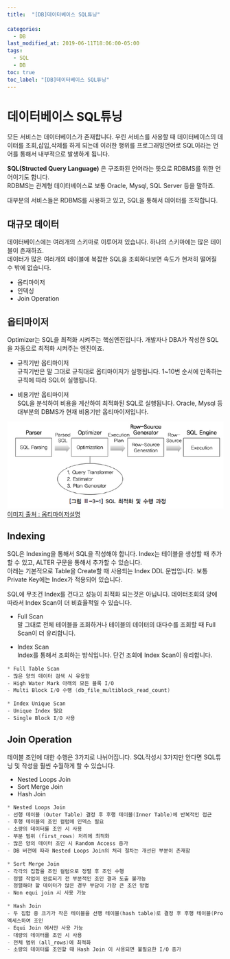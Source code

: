 ```yaml
---
title:  "[DB]데이터베이스 SQL튜닝"

categories:
  - DB
last_modified_at: 2019-06-11T18:06:00-05:00
tags:
  - SQL
  - DB
toc: true
toc_label: "[DB]데이터베이스 SQL튜닝"
---
```


# 데이터베이스 SQL튜닝
모든 서비스는 데이터베이스가 존재합니다. 우린 서비스를 사용할 때 데이터베이스의 데이터를 조회,삽입,삭제를 하게 되는데 이러한 행위를 프로그래밍언어로 SQL이라는 언어를 통해서 내부적으로 발생하게 됩니다.  

**SQL(Structed Query Language)** 은 구조화된 언어라는 뜻으로 RDBMS를 위한 언어이기도 합니다.  
RDBMS는 관계형 데이터베이스로 보통 Oracle, Mysql, SQL Server 등을 말하죠.  

대부분의 서비스들은 RDBMS를 사용하고 있고, SQL을 통해서 데이터를 조작합니다.  

## 대규모 데이터
데이터베이스에는 여러개의 스키마로 이루어져 있습니다. 하나의 스키마에는 많은 테이블이 존재하죠.  
데이터가 많은 여러개의 테이블에 복잡한 SQL을 조회하다보면 속도가 현저히 떨어질 수 밖에 없습니다.  

* 옵티마이저
* 인덱싱
* Join Operation

## 옵티마이저
Optimizer는 SQL을 최적화 시켜주는 핵심엔진입니다. 개발자나 DBA가 작성한 SQL을 자동으로 최적화 시켜주는 엔진이죠.  

- 규칙기반 옵티마이저  
규칙기반은 말 그대로 규칙대로 옵티마이저가 실행됩니다. 1~10번 순서에 만족하는 규칙에 따라 SQL이 실행됩니다.

- 비용기반 옵티마이저  
SQL을 분석하여 비용을 계산하여 최적화된 SQL로 실행됩니다. Oracle, Mysql 등 대부분의 DBMS가 현재 비용기반 옵티마이저입니다.

![Image Alt 텍스트](/assets/img/server/sql.jpg)  
[이미지 출처 : 옵티마이저설명](http://www.dbguide.net/db.db?cmd=view&boardUid=148218&boardConfigUid=9&boardIdx=139&boardStep=1)


## Indexing
SQL은 Indexing을 통해서 SQL을 작성해야 합니다. Index는 테이블을 생성할 때 추가할 수 있고, ALTER 구문을 통해서 추가할 수 있습니다.  
아래는 기본적으로 Table을 Create할 때 사용되는 Index DDL 문법입니다. 보통 Private Key에는 Index가 적용되어 있습니다.

SQL에 무조건 Index를 건다고 성능이 최적화 되는것은 아닙니다. 데이터조회의 양에 따라서 Index Scan이 더 비효율적일 수 있습니다.

- Full Scan  
말 그대로 전체 테이블을 조회하거나 테이블의 데이터의 대다수를 조회할 때 Full Scan이 더 유리합니다.

- Index Scan  
Index를 통해서 조회하는 방식입니다. 단건 조회에 Index Scan이 유리합니다.

```c
* Full Table Scan
- 많은 양의 데이터 검색 시 유용함
- High Water Mark 아래의 모든 블록 I/O
- Multi Block I/O 수행 (db_file_multiblock_read_count)
```
```c
* Index Unique Scan
- Unique Index 필요
- Single Block I/O 사용
```

## Join Operation
테이블 조인에 대한 수행은 3가지로 나뉘어집니다. SQL작성시 3가지만 안다면 SQL튜닝 및 작성을 훨씬 수월하게 할 수 있습니다.
- Nested Loops Join
- Sort Merge Join
- Hash Join

```c
* Nested Loops Join
- 선행 테이블 (Outer Table) 결정 후 후행 테이블(Inner Table)에 반복적인 접근
- 후행 테이블의 조인 컬럼에 인덱스 필요
- 소량의 데이터를 조인 시 사용
- 부분 범위 (first_rows) 처리에 최적화
- 많은 양의 데이터 조인 시 Random Access 증가
- DB 버전에 따라 Nested Loops Join의 처리 절차는 개선된 부분이 존재함
```
```c
* Sort Merge Join
- 각각의 집합을 조인 컬럼으로 정렬 후 조인 수행
- 정렬 작업이 완료되기 전 부분적인 조인 결과 도출 불가능
- 정렬해야 할 데이터가 많은 경우 부담이 가장 큰 조인 방법
- Non equi join 시 사용 가능
```
```c
* Hash Join
- 두 집합 중 크기가 작은 테이블을 선행 테이블(hash table)로 결정 후 후행 테이블(Probe Table)을
엑세스하여 조인
- Equi Join 에서만 사용 가능
- 대량의 데이터를 조인 시 사용
- 전체 범위 (all_rows)에 최적화
- 소량의 데이터를 조인할 때 Hash Join 이 사용되면 불필요한 I/O 증가
```
